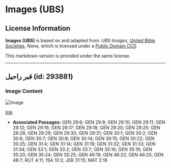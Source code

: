 # Images (UBS)

## License Information

**Images (UBS)** is based on and adapted from: _UBS Images_, [United Bible Societies](https://unitedbiblesocieties.org/), None, which is licensed under a [Public Domain CC0](https://creativecommons.org/public-domain/cc0/).

This markdown version is provided under the same license.



--------------------------------

## قبر راحيل (id: 293881)

### Image Content

![Image](https://cdn.aquifer.bible/aquifer-content/resources/Media/WEB-0743_tomb_of_rachel.jpg)

[link](https://cdn.aquifer.bible/aquifer-content/resources/Media/WEB-0743_tomb_of_rachel.jpg)

* **Associated Passages:** GEN 29:6; GEN 29:9; GEN 29:10; GEN 29:11; GEN 29:12; GEN 29:16; GEN 29:17; GEN 29:18; GEN 29:20; GEN 29:25; GEN 29:28; GEN 29:29; GEN 29:30; GEN 29:31; GEN 30:1; GEN 30:2; GEN 30:6; GEN 30:7; GEN 30:8; GEN 30:14; GEN 30:15; GEN 30:22; GEN 30:25; GEN 31:4; GEN 31:14; GEN 31:19; GEN 31:32; GEN 31:33; GEN 31:34; GEN 33:1; GEN 33:2; GEN 33:7; GEN 35:16; GEN 35:19; GEN 35:20; GEN 35:24; GEN 35:25; GEN 46:19; GEN 46:22; GEN 46:25; GEN 48:7; RUT 4:11; 1SA 10:2; JER 31:15; MAT 2:18

